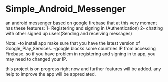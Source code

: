 # Simple_Android_Messenger
an android messenger based on google firebase that at this very moment has these features:
1- Registering and signing in (Authentication)
2- chatting with other signed up users(Sending and receiving messages)

Note:
-to install app make sure that you have the latest version of Google_Play_Services.
-google blocks some countries IP from accessing Firebase. so if you have problem in registering and signing in to app, you may need to changed your IP.

this project is on progress right now and further features will be added. any help to improve the app will be appreciated.

